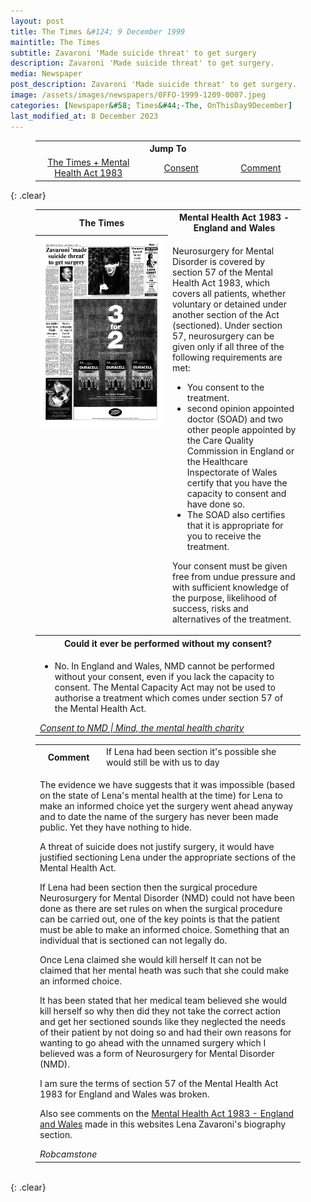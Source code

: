 ```yaml
---
layout: post
title: The Times &#124; 9 December 1999
maintitle: The Times
subtitle: Zavaroni 'Made suicide threat' to get surgery
description: Zavaroni 'Made suicide threat' to get surgery.
media: Newspaper
post_description: Zavaroni 'Made suicide threat' to get surgery.
image: /assets/images/newspapers/0FFO-1999-1209-0007.jpeg
categories: [Newspaper&#58; Times&#44;-The, OnThisDay9December]
last_modified_at: 8 December 2023
---
```


<figure class="fig3">
<table style="text-align:center;">
<tr><th colspan="6">Jump To</th></tr>
<tr><td style="width:40%;"><a href="#infobox1">The Times + Mental Health Act 1983</a></td><td style="width:30%;"><a href="#infobox2">Consent</a></td><td style="width:30%;"><a href="#infobox3">Comment</a></td></tr>
</table>
</figure>

{: .clear}

<figure class="fig3">
<table>
<tr id="infobox1"><th>The Times</th><th colspan="2">Mental Health Act 1983 - England and Wales</th></tr>
<tr>
<th style="width:50%; vertical-align:top;" rowspan="2" class="top"><a href="/assets/images/newspapers/0FFO-1999-1209-0007.jpeg"><img src="/assets/images/newspapers/0FFO-1999-1209-0007.jpeg" class="full-width zoom-in" /></a><br /></th>
</tr>
<tr><td colspan="2" class="top"><p>Neurosurgery for Mental Disorder is covered by section 57 of the Mental Health Act 1983, which covers all patients, whether voluntary or detained under another section of the Act (sectioned). Under section 57, neurosurgery can be given only if all three of the following requirements are met:</p>
<ul>
<li>You consent to the treatment.</li>
<li>second opinion appointed doctor (SOAD) and two other people appointed by the Care Quality Commission in England or the Healthcare Inspectorate of Wales certify that you have the capacity to consent and have done so.</li>
<li>The SOAD also certifies that it is appropriate for you to receive the treatment.</li>
</ul>
<p>Your consent must be given free from undue pressure and with sufficient knowledge of the purpose, likelihood of success, risks and alternatives of the treatment.</p>
</td></tr>
<tr id="infobox2" class="split"><th colspan="2">Could it ever be performed without my consent?</th></tr>
<tr><td colspan="2">
<ul>
<li>No. In England and Wales, NMD cannot be performed without your consent, even if you lack the capacity to consent. The Mental Capacity Act may not be used to authorise a treatment which comes under section 57 of the Mental Health Act.</li>
</ul>
<cite><a class="externa-link" href="https://www.mind.org.uk/information-support/drugs-and-treatments/neurosurgery-for-mental-disorder-nmd/consent-to-nmd#TheLawInEnglandAndWales">Consent to NMD | Mind, the mental health charity</a></cite>
</td></tr>
</table>
</figure>

<figure class="fig3">
<table>
<tr id="infobox3"><th style="width:25%;">Comment</th><td>If Lena had been section it's possible she would still be with us to day</td></tr>
<tr><td colspan="2">
<p>The evidence we have suggests that it was impossible (based on the state of Lena's mental health at the time) for Lena to make an informed choice yet the surgery went ahead anyway and to date the name of the surgery has never been made public. Yet they have nothing to hide.</p>
<p>A threat of suicide does not justify surgery, it would have justified sectioning Lena under the appropriate sections of the Mental Health Act.</p>
<p>If Lena had been section then the surgical procedure Neurosurgery for Mental Disorder (NMD) could not have been done as there are set rules on when the surgical procedure can be carried out, one of the key points is that the patient must be able to make an informed choice. Something that an individual that is sectioned can not legally do.</p>
<p>Once Lena claimed she would kill herself It can not be claimed that her mental heath was such that she could make an informed choice.</p>
<p>It has been stated that her medical team believed she would kill herself so why then did they not take the correct action and get her sectioned sounds like they neglected the needs of their patient by not doing so and had their own reasons for wanting to go ahead with the unnamed surgery which I believed was a form of Neurosurgery for Mental Disorder (NMD).</p>
<p>I am sure the terms of section 57 of the Mental Health Act 1983 for England and Wales was broken.</p>
<p>Also see comments on the <a href="/1963-11-04-lena-zavaroni/#comment4">Mental Health Act 1983 - England and Wales</a> made in this websites Lena Zavaroni's biography section.</p>
<cite>Robcamstone</cite>
</td></tr>
</table>
</figure>

<br />{: .clear}

<style>
#infobox2, #infobox3 {scroll-margin-top: -3px;}
</style>

